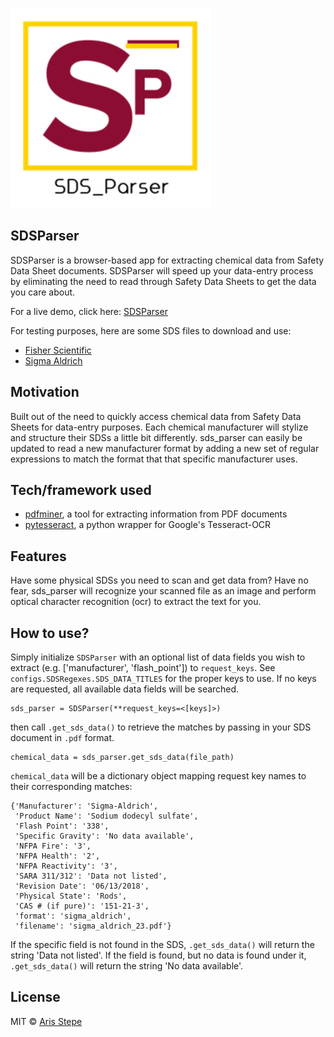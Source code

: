 ![alt text](https://github.com/astepe/sds_parser/blob/master/LogoSample_ByTailorBrands.jpg)

## SDSParser
SDSParser is a browser-based app for extracting chemical data from Safety Data Sheet documents. SDSParser will speed up your
data-entry process by eliminating the need to read through Safety Data Sheets to get the data you care about.

For a live demo, click here: [SDSParser](http://www.arisstepe.com/projects/submit_sds)

For testing purposes, here are some SDS files to download and use:
* [Fisher Scientific](https://www.fishersci.com/store/msds?partNumber=M2131&productDescription=MET+ISOBUTYL+KETONE+CR+ACS+1L&vendorId=VN00033897&countryCode=US&language=en)
* [Sigma Aldrich](https://www.sigmaaldrich.com/MSDS/MSDS/DisplayMSDSPage.do?country=US&language=en&productNumber=P5958&brand=SIGALD&PageToGoToURL=https%3A%2F%2Fwww.sigmaaldrich.com%2Fcatalog%2Fsearch%3Fterm%3Dpotassium%26interface%3DAll%26N%3D0%26mode%3Dmatch%2520partialmax%26lang%3Den%26region%3DUS%26focus%3Dproduct)

## Motivation
Built out of the need to quickly access chemical data from Safety Data Sheets for data-entry purposes. Each chemical manufacturer will stylize and structure their SDSs a little bit differently. sds_parser can easily be updated to read a new manufacturer format by adding a new set of regular expressions to match the format that that specific manufacturer uses. 

## Tech/framework used
* [pdfminer](https://github.com/euske/pdfminer), a tool for extracting information from PDF documents
* [pytesseract](https://pypi.org/project/pytesseract/), a python wrapper for Google's Tesseract-OCR

## Features
Have some physical SDSs you need to scan and get data from? Have no fear, sds_parser will recognize your scanned file as an image and perform optical character recognition (ocr) to extract the text for you. 

## How to use?
Simply initialize `SDSParser` with an optional list of data fields you wish to extract (e.g. ['manufacturer', 'flash_point']) to `request_keys`. See `configs.SDSRegexes.SDS_DATA_TITLES` for the proper keys to use. If no keys are requested, all available data fields will be searched.
```
sds_parser = SDSParser(**request_keys=<[keys]>)
```
then call `.get_sds_data()` to retrieve the matches by passing in your SDS document in `.pdf` format.

```
chemical_data = sds_parser.get_sds_data(file_path)
```
`chemical_data` will be a dictionary object mapping request key names to their corresponding matches:
```
{'Manufacturer': 'Sigma-Aldrich', 
 'Product Name': 'Sodium dodecyl sulfate', 
 'Flash Point': '338', 
 'Specific Gravity': 'No data available', 
 'NFPA Fire': '3', 
 'NFPA Health': '2', 
 'NFPA Reactivity': '3', 
 'SARA 311/312': 'Data not listed', 
 'Revision Date': '06/13/2018', 
 'Physical State': 'Rods', 
 'CAS # (if pure)': '151-21-3', 
 'format': 'sigma_aldrich', 
 'filename': 'sigma_aldrich_23.pdf'}
```

If the specific field is not found in the SDS, `.get_sds_data()` will return the string 'Data not listed'. 
If the field is found, but no data is found under it, `.get_sds_data()` will return the string 'No data available'.

## License

MIT © [Aris Stepe](http://www.arisstepe.com/)
